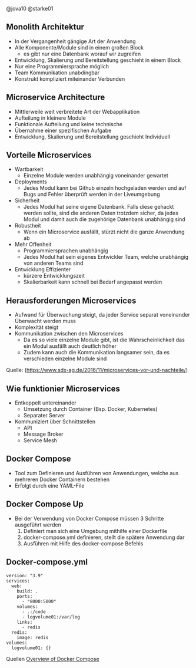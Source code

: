 
@jova10	@starke01

## Monolith Architektur

- In der Vergangenheit gängige Art der Anwendung
- Alle Komponente/Module sind in einem großen Block
	- es gibt nur eine Datenbank worauf wir zugreifen
- Entwicklung, Skalierung und Bereitstellung geschieht in einem Block
- Nur eine Programmiersprache möglich
- Team Kommunikation unabdingbar 
- Konstrukt kompliziert miteinander Verbunden


## Microservice Architecture

- Mittlerweile weit verbreitete Art der Webapplikation
- Aufteilung in kleinere Module 
- Funktionale Aufteilung und keine technische
- Übernahme einer spezifischen Aufgabe
- Entwicklung, Skalierung und Bereitstellung geschieht Individuell 



## Vorteile Microservices

- Wartbarkeit
	- Einzelne Module werden unabhängig voneinander gewartet
- Deployments
	- Jedes Modul kann bei Github einzeln hochgeladen werden und auf Bugs und Fehler überprüft werden in der Liveumgebung
- Sicherheit
	- Jedes Modul hat seine eigene Datenbank. Falls diese gehackt werden sollte, sind die anderen Daten trotzdem sicher, da 
	  jedes Modul und damit auch die zugehörige Datenbank unabhängig sind
- Robustheit
	- Wenn ein Microservice ausfällt, stürzt nicht die ganze Anwendung ab
- Mehr Offenheit
	- Programmiersprachen unabhängig 
	- Jedes Modul hat sein eigenes Entwickler Team, welche unabhängig von anderen Teams sind
- Entwicklung Effizienter
	- kürzere Entwicklungszeit
	- Skalierbarkeit kann schnell bei Bedarf angepasst werden


## Herausforderungen Microservices 

- Aufwand für Überwachung steigt, da jeder Service separat voneinander Überwacht werden muss
- Komplexität steigt
- Kommunikation zwischen den Microservices
	- Da es so viele einzelne Module gibt, ist die Wahrscheinlichkeit das ein Modul ausfällt auch deutlich höher
	- Zudem kann auch die Kommunikation langsamer sein, da es verschieden einzelne Module sind

Quelle: (https://www.sdx-ag.de/2016/11/microservices-vor-und-nachteile/)


## Wie funktionier Microservices 

- Entkoppelt untereinander
	- Umsetzung durch Container (Bsp. Docker, Kubernetes) 
	- Separater Server
- Kommuniziert über Schnittstellen
	- API
	- Message Broker
	- Service Mesh



## Docker Compose 

- Tool zum Definieren und Ausführen von Anwendungen, welche aus mehreren Docker Containern bestehen
- Erfolgt durch eine YAML-File



## Docker Compose Up

- Bei der Verwendung von Docker Compose müssen 3 Schritte ausgeführt werden
	1. Definiert man sich eine Umgebung mithilfe einer Dockerfile
	2. docker-compose.yml definieren, stellt die spätere Anwendung dar
	3. Ausführen mit Hilfe des docker-compose Befehls

## Docker-compose.yml
    version: "3.9"
    services:
      web:
        build: .
        ports:
          - "8000:5000"
        volumes:
          - .:/code
          - logvolume01:/var/log
        links:
          - redis
      redis:
        image: redis
    volumes:
      logvolume01: {}

Quellen [Overview of Docker Compose](https://docs.docker.com/compose/)


